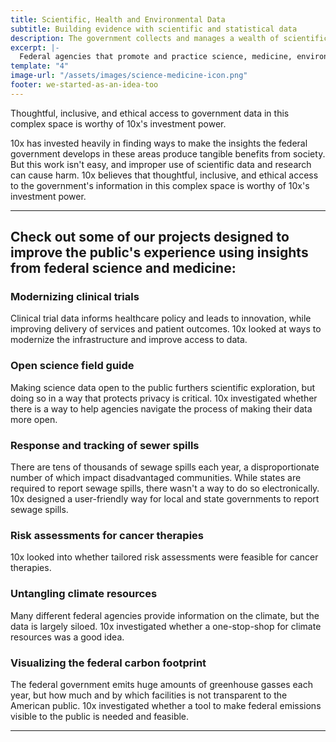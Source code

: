 ```yaml
---
title: Scientific, Health and Environmental Data
subtitle: Building evidence with scientific and statistical data
description: The government collects and manages a wealth of scientific and statistical data. How can we make it easier to find and consume government data, and make it easier to show how the dollars spent get results?
excerpt: |-
  Federal agencies that promote and practice science, medicine, environmental, and other related fields sit atop research data and other insights. With enormous potential benefits across many user groups within the public, from academia to business and more, the problem is that the information can be hard to find and use. 
template: "4"
image-url: "/assets/images/science-medicine-icon.png"
footer: we-started-as-an-idea-too
---
```

<p class="usa-intro">  
  Thoughtful, inclusive, and ethical access to government data in this complex space is worthy of 10x's investment power. 
</p>

10x has invested heavily in finding ways to make the insights the federal government develops in these areas produce tangible benefits from society. But this work isn't easy, and improper use of scientific data and research can cause harm. 10x believes that thoughtful, inclusive, and ethical access to the government's information in this complex space is worthy of 10x's investment power.

---

## Check out some of our projects designed to improve the public's experience using insights from federal science and medicine:

### Modernizing clinical trials

Clinical trial data informs healthcare policy and leads to innovation, while improving delivery of services and patient outcomes. 10x looked at ways to modernize the infrastructure and improve access to data. 

### Open science field guide

Making science data open to the public furthers scientific exploration, but doing so in a way that protects privacy is critical. 10x investigated whether there is a way to help agencies navigate the process of making their data more open.

### Response and tracking of sewer spills

There are tens of thousands of sewage spills each year, a disproportionate number of which impact disadvantaged communities. While states are required to report sewage spills, there wasn't a way to do so electronically. 10x designed a user-friendly way for local and state governments to report sewage spills.

### Risk assessments for cancer therapies

10x looked into whether tailored risk assessments were feasible for cancer therapies.

### Untangling climate resources

Many different federal agencies provide information on the climate, but the data is largely siloed. 10x investigated whether a one-stop-shop for climate resources was a good idea.

### Visualizing the federal carbon footprint

The federal government emits huge amounts of greenhouse gasses each year, but how much and by which facilities is not transparent to the American public. 10x investigated whether a tool to make federal emissions visible to the public is needed and feasible.

---